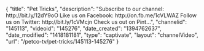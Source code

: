 {
    "title": "Pet Tricks",
    "description": "Subscribe to our channel: http:\/\/bit.ly\/12dY9oO Like us on Facebook: http:\/\/on.fb.me\/1cVLWAZ Follow us on Twitter: http:\/\/bit.ly\/1cVMcjn Check us out on Pint...",
    "channelid": "145113",
    "videoid": "145276",
    "date_created": "1394762637",
    "date_modified": "1418181181",
    "type": "captivate",
    "layout": "channelVideo",
    "url": "\/petco-tv\/pet-tricks\/145113-145276"
}